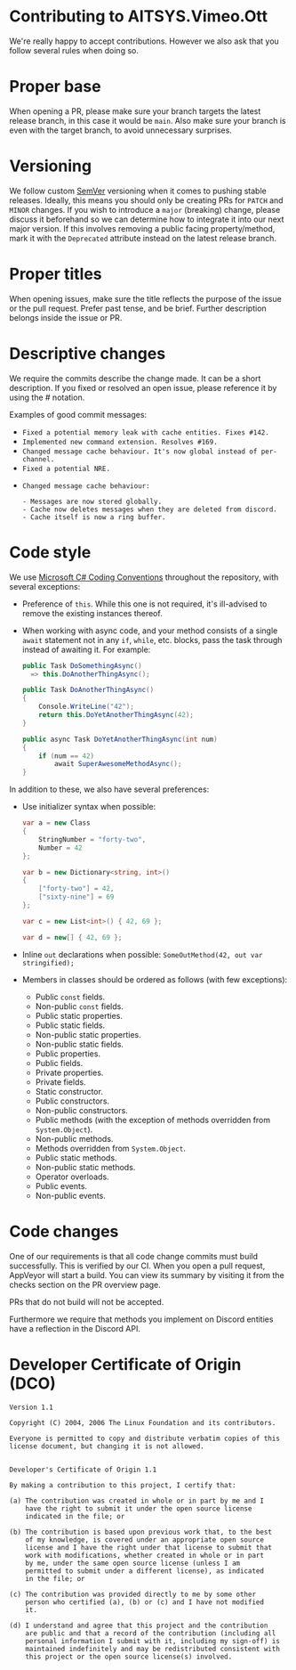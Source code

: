 # Contributing to AITSYS.Vimeo.Ott
We're really happy to accept contributions. However we also ask that you follow several rules when doing so.

# Proper base
When opening a PR, please make sure your branch targets the latest release branch, in this case it would be `main`. Also make sure your branch is even with the target branch, to avoid unnecessary surprises.

# Versioning
We follow custom [SemVer](https://semver.org/) versioning when it comes to pushing stable releases. Ideally, this means you should only be creating PRs for `PATCH` and `MINOR` changes. If you wish to introduce a `major` (breaking) change, please discuss it beforehand so we can determine how to integrate it into our next major version. If this involves removing a public facing property/method, mark it with the `Deprecated` attribute instead on the latest release branch.

# Proper titles
When opening issues, make sure the title reflects the purpose of the issue or the pull request. Prefer past tense, and
be brief. Further description belongs inside the issue or PR.

# Descriptive changes
We require the commits describe the change made. It can be a short description. If you fixed or resolved an open issue,
please reference it by using the # notation.

Examples of good commit messages:

* `Fixed a potential memory leak with cache entities. Fixes #142.`
* `Implemented new command extension. Resolves #169.`
* `Changed message cache behaviour. It's now global instead of per-channel.`
* `Fixed a potential NRE.`
* ```
  Changed message cache behaviour:

  - Messages are now stored globally.
  - Cache now deletes messages when they are deleted from discord.
  - Cache itself is now a ring buffer.
  ```

# Code style
We use [Microsoft C# Coding Conventions](https://docs.microsoft.com/en-us/dotnet/csharp/programming-guide/inside-a-program/coding-conventions)
throughout the repository, with several exceptions:

* Preference of `this`. While this one is not required, it's ill-advised to remove the existing instances thereof.
* When working with async code, and your method consists of a single `await` statement not in any `if`, `while`, etc.
  blocks, pass the task through instead of awaiting it. For example:

  ```cs
  public Task DoSomethingAsync()
    => this.DoAnotherThingAsync();

  public Task DoAnotherThingAsync()
  {
      Console.WriteLine("42");
      return this.DoYetAnotherThingAsync(42);
  }

  public async Task DoYetAnotherThingAsync(int num)
  {
      if (num == 42)
          await SuperAwesomeMethodAsync();
  }
  ```

In addition to these, we also have several preferences:

* Use initializer syntax when possible:

  ```cs
  var a = new Class
  {
      StringNumber = "forty-two",
      Number = 42
  };

  var b = new Dictionary<string, int>()
  {
      ["forty-two"] = 42,
      ["sixty-nine"] = 69
  };

  var c = new List<int>() { 42, 69 };

  var d = new[] { 42, 69 };
  ```
* Inline `out` declarations when possible: `SomeOutMethod(42, out var stringified);`
* Members in classes should be ordered as follows (with few exceptions):
   * Public `const` fields.
   * Non-public `const` fields.
   * Public static properties.
   * Public static fields.
   * Non-public static properties.
   * Non-public static fields.
   * Public properties.
   * Public fields.
   * Private properties.
   * Private fields.
   * Static constructor.
   * Public constructors.
   * Non-public constructors.
   * Public methods (with the exception of methods overridden from `System.Object`).
   * Non-public methods.
   * Methods overridden from `System.Object`.
   * Public static methods.
   * Non-public static methods.
   * Operator overloads.
   * Public events.
   * Non-public events.

# Code changes
One of our requirements is that all code change commits must build successfully. This is verified by our CI. When you
open a pull request, AppVeyor will start a build. You can view its summary by visiting it from the checks section on
the PR overview page.

PRs that do not build will not be accepted.

Furthermore we require that methods you implement on Discord entities have a reflection in the Discord API.

# Developer Certificate of Origin (DCO)
```
Version 1.1

Copyright (C) 2004, 2006 The Linux Foundation and its contributors.

Everyone is permitted to copy and distribute verbatim copies of this
license document, but changing it is not allowed.


Developer's Certificate of Origin 1.1

By making a contribution to this project, I certify that:

(a) The contribution was created in whole or in part by me and I
    have the right to submit it under the open source license
    indicated in the file; or

(b) The contribution is based upon previous work that, to the best
    of my knowledge, is covered under an appropriate open source
    license and I have the right under that license to submit that
    work with modifications, whether created in whole or in part
    by me, under the same open source license (unless I am
    permitted to submit under a different license), as indicated
    in the file; or

(c) The contribution was provided directly to me by some other
    person who certified (a), (b) or (c) and I have not modified
    it.

(d) I understand and agree that this project and the contribution
    are public and that a record of the contribution (including all
    personal information I submit with it, including my sign-off) is
    maintained indefinitely and may be redistributed consistent with
    this project or the open source license(s) involved.
```
